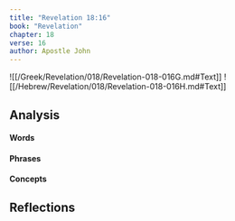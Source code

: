 ```yaml
---
title: "Revelation 18:16"
book: "Revelation"
chapter: 18
verse: 16
author: Apostle John
---
```

![[/Greek/Revelation/018/Revelation-018-016G.md#Text]]
![[/Hebrew/Revelation/018/Revelation-018-016H.md#Text]]

## Analysis

#### Words

#### Phrases

#### Concepts

## Reflections
